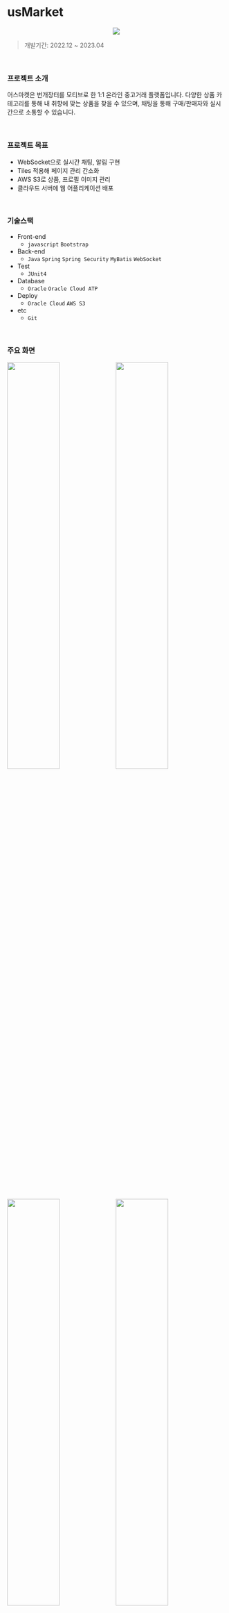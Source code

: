 # usMarket
<div align="center">
  <img src="https://github.com/yujeong1789/usMarket/assets/73736082/07f6eea0-7b17-492e-acc7-d52f07d9ee2e"/>
</div>

>개발기간: 2022.12 ~ 2023.04 

<br>

### 프로젝트 소개
어스마켓은 번개장터를 모티브로 한 1:1 온라인 중고거래 플랫폼입니다. 다양한 상품 카테고리를 통해 내 취향에 맞는 상품을 찾을 수 있으며, 채팅을 통해 구매/판매자와 실시간으로 소통할 수 있습니다. 

<br> 

### 프로젝트 목표
- WebSocket으로 실시간 채팅, 알림 구현
- Tiles 적용해 페이지 관리 간소화
- AWS S3로 상품, 프로필 이미지 관리
- 클라우드 서버에 웹 어플리케이션 배포

<br>

### 기술스택
- Front-end
  - `javascript` `Bootstrap` 
- Back-end
  - `Java` `Spring` `Spring Security` `MyBatis` `WebSocket`
- Test
  - `JUnit4`
- Database
  - `Oracle` `Oracle Cloud ATP`
- Deploy
  - `Oracle Cloud` `AWS S3`
- etc
  - `Git`

<br>

### 주요 화면
<img style="object-fit=contain;width:49%;" src="https://github.com/yujeong1789/usMarket/assets/73736082/04da4195-9eb8-43e4-872c-f7f1924e3344">
<img style="object-fit=contain;width:49%" src="https://github.com/yujeong1789/usMarket/assets/73736082/a7a6aceb-bda7-465f-95c0-24eda05309fd">
</div>
<br><br>
<img style="object-fit=contain;width:49%" src="https://github.com/yujeong1789/usMarket/assets/73736082/410ab75c-7ad0-4dad-9544-540dfdfd6f84">
<img style="object-fit=contain;width:49%" src="https://github.com/yujeong1789/usMarket/assets/73736082/e9900291-d9b8-41bd-94ae-c0ce83148702">
<br><br>
<img style="object-fit=contain;width:49%" src="https://github.com/yujeong1789/usMarket/assets/73736082/031c62d0-df8f-48ab-abf3-23b0a4da4dd2">

<br><br>

### 구현 기능
- **비회원**
  - 회원가입 (SMTP 이용한 이메일 인증 적용)
  - 상품 조회
  - 공지사항 조회
- **회원**
  1. 상품
      - 상품 조회
      - 상품 등록, 삭제
      - 상품 판매상태 변경 (판매 중, 예약 중)
      - 상품 찜 등록, 해제
      - 상품 구매 (구매시 채팅으로 알림 발송)
      - 채팅방 이동
      
  2. 마이페이지
      - 등록된 상품 조회
      - 찜한 상품 조회
      - 작성된 후기 조회
      - 회원 정보 수정
      
  3. 거래내역
      - 구매/판매 목록 조회
      - 거래내역 상세 조회
      - 거래상태 변경 (변경시 채팅으로 알림 발송)
      - 후기 작성
  4. 채팅
      - 채팅방 생성
      - 채팅방 목록 조회
      - 채팅방 상세 조회
      - 채팅 전송
      - 알림일 경우 거래내역 이동
  5. qna
      - 문의 작성
      - 문의 목록 조회
      - 문의 상세 조회
  6. 공지사항
      - 공지사항 목록 조회
      - 공지사항 상세 조회
- **관리자**
  1. 회원
      - 가입 회원 목록 조회 (Chart.js 사용해 차트화)
      - 회원 상세 조회
  3. 결제
      - 발생 결제 목록 조회 (Chart.js 사용해 차트화)
  5. 신고
      - 접수된 신고 목록 조회
      - 신고 상세 조회 (사유별 부가정보 출력)
      - 신고 제재 등록
  7. 문의
      - 접수된 문의 목록 조회
      - 문의 상세 조회
      - 문의 답변 등록
  9. 공지사항
      - 공지사항 목록 조회
      - 공지사항 등록, 조회, 수정, 삭제
